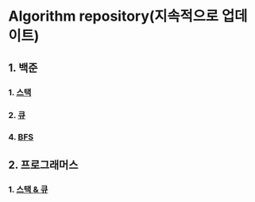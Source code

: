 # Algorithm repository(지속적으로 업데이트)

## 1. 백준
### 1. [스택](https://github.com/Umhyunbin/Algorithm/tree/master/BAEKJOON/Stack)
### 2. [큐](https://github.com/Umhyunbin/Algorithm/tree/master/BAEKJOON/Queue)
### 4. [BFS](https://github.com/Umhyunbin/Algorithm/tree/master/BAEKJOON/BFS)

## 2. 프로그래머스
### 1. [스택 & 큐](https://github.com/Umhyunbin/Algorithm/tree/master/PROGRAMMERS/Stack%20%26%20Queue)
